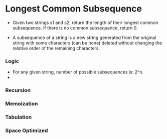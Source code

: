 # Longest Common Subsequence
- Given two strings s1 and s2, return the length of their longest common subsequence. If there is no common subsequence, return 0.

- A subsequence of a string is a new string generated from the original string with some characters (can be none) deleted without changing the relative order of the remaining characters.

### Logic
- For any given string, number of possible subsequences is: 2^n.
- 


### Recursion



### Memoization



### Tabulation



### Space Optimized


